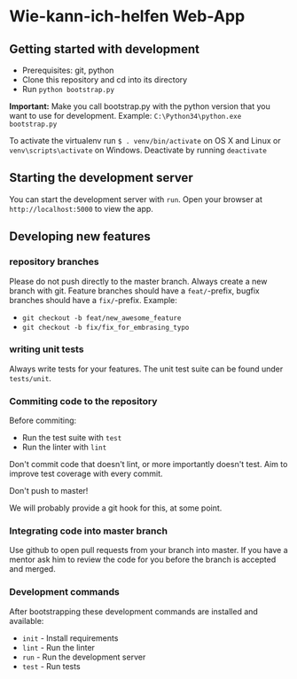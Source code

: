 # Wie-kann-ich-helfen Web-App

## Getting started with development

- Prerequisites: git, python
- Clone this repository and cd into its directory
- Run `python bootstrap.py`

**Important:** Make you call bootstrap.py with the python version that you want
to use for development. Example: `C:\Python34\python.exe bootstrap.py`

To activate the virtualenv run `$ . venv/bin/activate` on OS X and Linux
or `venv\scripts\activate` on Windows. Deactivate by running `deactivate`

## Starting the development server

You can start the development server with `run`. Open your browser at
`http://localhost:5000` to view the app.

## Developing new features

### repository branches

Please do not push directly to the master branch. Always create a new branch
with git. Feature branches should have a `feat/`-prefix, bugfix branches should
have a `fix/`-prefix. Example:

 * `git checkout -b feat/new_awesome_feature`
 * `git checkout -b fix/fix_for_embrasing_typo`

### writing unit tests

Always write tests for your features. The unit test suite can be found under
`tests/unit`.

### Commiting code to the repository

Before commiting:

 * Run the test suite with `test`
 * Run the linter with `lint`

Don't commit code that doesn't lint, or more importantly doesn't test. Aim to
improve test coverage with every commit.

Don't push to master!

We will probably provide a git hook for this, at some point.

### Integrating code into master branch

Use github to open pull requests from your branch into master. If you have a
mentor ask him to review the code for you before the branch is accepted and
merged.


### Development commands

After bootstrapping these development commands are installed and available:

 - `init` - Install requirements
 - `lint` - Run the linter
 - `run`  - Run the development server
 - `test`  - Run tests
